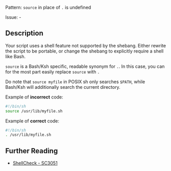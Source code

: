 Pattern: `source` in place of `.` is undefined

Issue: -

## Description

Your script uses a shell feature not supported by the shebang. Either rewrite the script to be portable, or change the shebang to explicitly require a shell like Bash.

`source` is a Bash/Ksh specific, readable synonym for `.`.  In this case, you can for the most part easily replace `source` with `.`

Do note that `source myfile` in POSIX sh only searches `$PATH`, while Bash/Ksh will additionally search the current directory.

Example of **incorrect** code:

```sh
#!/bin/sh
source /usr/lib/myfile.sh
```

Example of **correct** code:

```sh
#!/bin/sh
. /usr/lib/myfile.sh
```

## Further Reading

* [ShellCheck - SC3051](https://github.com/koalaman/shellcheck/wiki/SC3051)
